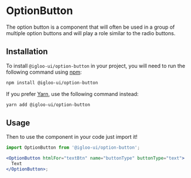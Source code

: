 # OptionButton

The option button is a component that will often be used in a group of multiple option buttons and will play a role similar to the radio buttons.

<Example />

<ReferenceLinks />

## Installation

To install `@igloo-ui/option-button` in your project, you will need to run the following command using [npm](https://www.npmjs.com/):

```bash
npm install @igloo-ui/option-button
```

If you prefer [Yarn](https://classic.yarnpkg.com/en/), use the following command instead:

```bash
yarn add @igloo-ui/option-button
```

## Usage

Then to use the component in your code just import it!

```jsx
import OptionButton from '@igloo-ui/option-button';

<OptionButton htmlFor="textBtn" name="buttonType" buttonType="text">
  Text
</OptionButton>;
```
